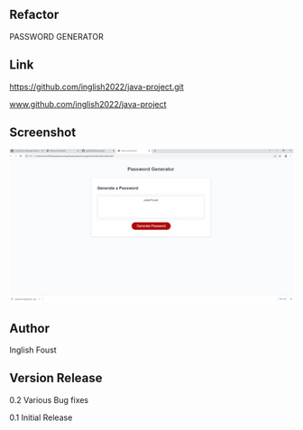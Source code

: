 ## Refactor

PASSWORD GENERATOR

## Link

https://github.com/inglish2022/java-project.git

www.github.com/inglish2022/java-project

##  Screenshot


![AltTextt](./Screenshot.png)
## Author

Inglish Foust

##  Version Release

0.2 Various Bug fixes

0.1  Initial Release